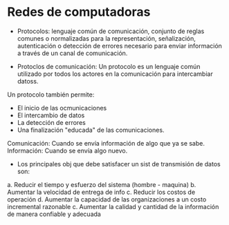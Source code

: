 # Redes de computadoras

- Protocolos: lenguaje común de comunicación, conjunto de reglas comunes o normalizadas para la representación, señalización, autenticación o detección de errores necesario para enviar información a través de un canal de comunicación.

- Protoclos de comunicación: Un protocolo es un lenguaje común utilizado por todos los actores en la comunicación para intercambiar datoss.

Un protocolo también permite:
- El inicio de las ocmunicaciones
- El intercambio de datos
- La detección de errores
- Una finalización "educada" de las comunicaciones.

Comunicación: Cuando se envía información de algo que ya se sabe.
Información: Cuando se envía algo nuevo.

- Los principales obj que debe satisfacer un sist de transmisión de datos son:

a. Reducir el tiempo y esfuerzo del sistema (hombre - maquina)
b. Aumentar la velocidad de entrega de info
c. Reducir los costos de operación
d. Aumentar la capacidad de las organizaciones a un costo incremental razonable
c. Aumentar la calidad y cantidad de la información de manera confiable y adecuada